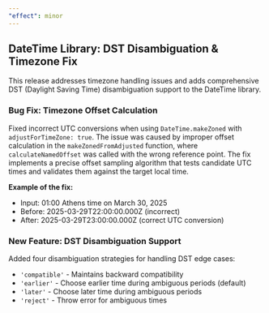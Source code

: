 ```yaml
---
"effect": minor
---
```


## DateTime Library: DST Disambiguation & Timezone Fix

This release addresses timezone handling issues and adds comprehensive DST (Daylight Saving Time) disambiguation support to the DateTime library.

### Bug Fix: Timezone Offset Calculation

Fixed incorrect UTC conversions when using `DateTime.makeZoned` with `adjustForTimeZone: true`. The issue was caused by improper offset calculation in the `makeZonedFromAdjusted` function, where `calculateNamedOffset` was called with the wrong reference point. The fix implements a precise offset sampling algorithm that tests candidate UTC times and validates them against the target local time.

**Example of the fix:**

- Input: 01:00 Athens time on March 30, 2025
- Before: 2025-03-29T22:00:00.000Z (incorrect)
- After: 2025-03-29T23:00:00.000Z (correct UTC conversion)

### New Feature: DST Disambiguation Support

Added four disambiguation strategies for handling DST edge cases:

- `'compatible'` - Maintains backward compatibility
- `'earlier'` - Choose earlier time during ambiguous periods (default)
- `'later'` - Choose later time during ambiguous periods
- `'reject'` - Throw error for ambiguous times
